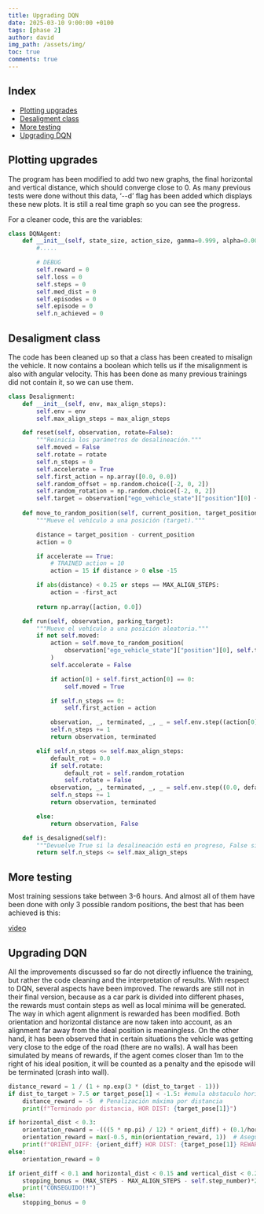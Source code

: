 ```yaml
---
title: Upgrading DQN
date: 2025-03-10 9:00:00 +0100
tags: [phase 2]
author: david
img_path: /assets/img/
toc: true
comments: true
---
```


## Index

- [Plotting upgrades](#plotting-upgrades)
- [Desaligment class](#desaligment-class)
- [More testing](#more-testing)
- [Upgrading DQN](#upgrading-dqn)


## Plotting upgrades

The program has been modified to add two new graphs, the final horizontal and vertical distance, which should converge close to 0. As many previous tests were done without this data, ‘--d’ flag has been added which displays these new plots. It is still a real time graph so you can see the progress.

For a cleaner code, this are the variables:

```python
class DQNAgent:
    def __init__(self, state_size, action_size, gamma=0.999, alpha=0.0001, epsilon=1.0, min_epsilon=0.001, decay_rate=0.999):
        #.....

        # DEBUG
        self.reward = 0
        self.loss = 0
        self.steps = 0
        self.med_dist = 0
        self.episodes = 0
        self.episode = 0
        self.n_achieved = 0
```

## Desaligment class

The code has been cleaned up so that a class has been created to misalign the vehicle. It now contains a boolean which tells us if the misalignment is also with angular velocity. This has been done as many previous trainings did not contain it, so we can use them.

```python
class Desalignment:
    def __init__(self, env, max_align_steps):
        self.env = env
        self.max_align_steps = max_align_steps

    def reset(self, observation, rotate=False):
        """Reinicia los parámetros de desalineación."""
        self.moved = False
        self.rotate = rotate
        self.n_steps = 0
        self.accelerate = True
        self.first_action = np.array([0.0, 0.0])
        self.random_offset = np.random.choice([-2, 0, 2])
        self.random_rotation = np.random.choice([-2, 0, 2])
        self.target = observation["ego_vehicle_state"]["position"][0] + self.random_offset
    
    def move_to_random_position(self, current_position, target_position, accelerate, steps, first_act):
        """Mueve el vehículo a una posición (target)."""

        distance = target_position - current_position
        action = 0

        if accelerate == True:
            # TRAINED action = 10
            action = 15 if distance > 0 else -15

        if abs(distance) < 0.25 or steps == MAX_ALIGN_STEPS:
            action = -first_act
                
        return np.array([action, 0.0])

    def run(self, observation, parking_target):
        """Mueve el vehículo a una posición aleatoria."""
        if not self.moved:
            action = self.move_to_random_position(
                observation["ego_vehicle_state"]["position"][0], self.target, self.accelerate, self.n_steps, self.first_action[0]
            )
            self.accelerate = False

            if action[0] + self.first_action[0] == 0:
                self.moved = True

            if self.n_steps == 0:
                self.first_action = action

            observation, _, terminated, _, _ = self.env.step((action[0], action[1]), parking_target)
            self.n_steps += 1
            return observation, terminated

        elif self.n_steps <= self.max_align_steps:
            default_rot = 0.0
            if self.rotate:
                default_rot = self.random_rotation
                self.rotate = False
            observation, _, terminated, _, _ = self.env.step((0.0, default_rot), parking_target)
            self.n_steps += 1
            return observation, terminated

        else:
            return observation, False

    def is_desaligned(self):
        """Devuelve True si la desalineación está en progreso, False si ha terminado."""
        return self.n_steps <= self.max_align_steps
```

## More testing

Most training sessions take between 3-6 hours. And almost all of them have been done with only 3 possible random positions, the best that has been achieved is this:

[video](https://drive.google.com/file/d/1rBn57TyPUlFa-wU3flUgv8k44WeBNnbI/view?usp=sharing)

## Upgrading DQN

All the improvements discussed so far do not directly influence the training, but rather the code cleaning and the interpretation of results.
With respect to DQN, several aspects have been improved. The rewards are still not in their final version, because as a car park is divided into different phases, the rewards must contain steps as well as local minima will be generated. The way in which agent alignment is rewarded has been modified. Both orientation and horizontal distance are now taken into account, as an alignment far away from the ideal position is meaningless. 
On the other hand, it has been observed that in certain situations the vehicle was getting very close to the edge of the road (there are no walls). A wall has been simulated by means of rewards, if the agent comes closer than 1m to the right of his ideal position, it will be counted as a penalty and the episode will be terminated (crash into wall).

```python
distance_reward = 1 / (1 + np.exp(3 * (dist_to_target - 1)))
if dist_to_target > 7.5 or target_pose[1] < -1.5: #emula obstaculo horizontal
    distance_reward = -5  # Penalización máxima por distancia
    print(f"Terminado por distancia, HOR DIST: {target_pose[1]}")

if horizontal_dist < 0.3:
    orientation_reward = -(((5 * np.pi) / 12) * orient_diff) + (0.1/horizontal_dist)
    orientation_reward = max(-0.5, min(orientation_reward, 1))  # Asegurar rango [-0.5, 1]
    print(f"ORIENT_DIFF: {orient_diff} HOR DIST: {target_pose[1]} REWARD: {orientation_reward}")
else:
    orientation_reward = 0

if orient_diff < 0.1 and horizontal_dist < 0.15 and vertical_dist < 0.25 and abs(speed) < 0.25:
    stopping_bonus = (MAX_STEPS - MAX_ALIGN_STEPS - self.step_number)*2# Bonificación máxima por detenerse
    print("CONSEGUIDO!!")
else:
    stopping_bonus = 0
```